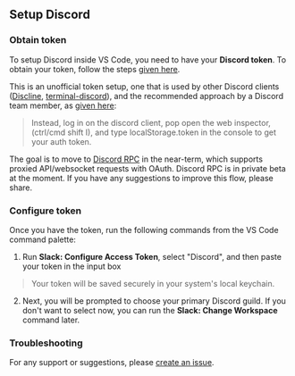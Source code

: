 ## Setup Discord

### Obtain token

To setup Discord inside VS Code, you need to have your **Discord token**. To obtain your token, follow the steps [given here](https://discordhelp.net/discord-token).

This is an unofficial token setup, one that is used by other Discord clients ([Discline](https://github.com/MitchWeaver/Discline), [terminal-discord](https://github.com/xynxynxyn/terminal-discord)), and the recommended approach by a Discord team member, as [given here](https://github.com/discordapp/discord-api-docs/issues/69#issuecomment-223886862):

> Instead, log in on the discord client, pop open the web inspector, (ctrl/cmd shift I), and type localStorage.token in the console to get your auth token.

The goal is to move to [Discord RPC](https://discordapp.com/developers/docs/topics/rpc#proxied-api-requests) in the near-term, which supports proxied API/websocket requests with OAuth. Discord RPC is in private beta at the moment. If you have any suggestions to improve this flow, please share.

### Configure token

Once you have the token, run the following commands from the VS Code command palette:

1. Run **Slack: Configure Access Token**, select "Discord", and then paste your token in the input box

> Your token will be saved securely in your system's local keychain.

2. Next, you will be prompted to choose your primary Discord guild. If you don't want to select now, you can run the **Slack: Change Workspace** command later.

### Troubleshooting

For any support or suggestions, please [create an issue](https://github.com/karigari/vscode-chat/issues).
